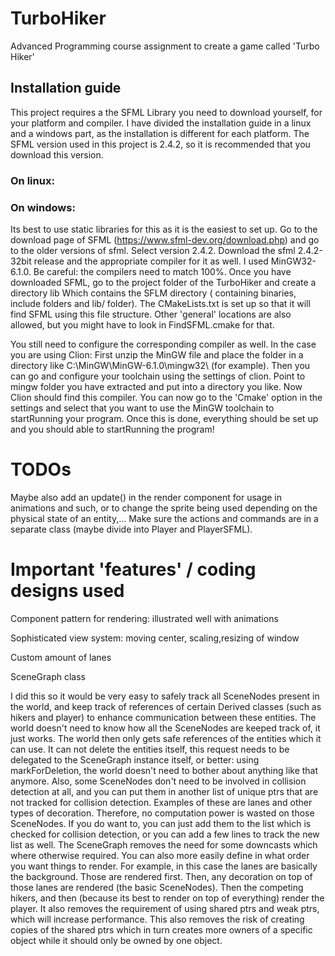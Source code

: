 # TurboHiker

Advanced Programming course assignment to create a game called 'Turbo Hiker'

## Installation guide

This project requires a the SFML Library you need to download yourself, for your platform and compiler. I have divided
the installation guide in a linux and a windows part, as the installation is different for each platform. The SFML
version used in this project is 2.4.2, so it is recommended that you download this version.

### On linux:

### On windows:

Its best to use static libraries for this as it is the easiest to set up. Go to the download page of
SFML (https://www.sfml-dev.org/download.php)
and go to the older versions of sfml. Select version 2.4.2. Download the sfml 2.4.2-32bit release and the appropriate
compiler for it as well. I used MinGW32-6.1.0. Be careful: the compilers need to match 100%. Once you have downloaded
SFML, go to the project folder of the TurboHiker and create a directory lib Which contains the SFLM directory (
containing binaries, include folders and lib/ folder). The CMakeLists.txt is set up so that it will find SFML using this
file structure. Other 'general' locations are also allowed, but you might have to look in FindSFML.cmake for that.

You still need to configure the corresponding compiler as well. In the case you are using Clion:
First unzip the MinGW file and place the folder in a directory like C:\MinGW\MinGW-6.1.0\mingw32\ (for example). Then
you can go and configure your toolchain using the settings of clion. Point to mingw folder you have extracted and put
into a directory you like. Now Clion should find this compiler. You can now go to the 'Cmake' option in the settings and
select that you want to use the MinGW toolchain to startRunning your program. Once this is done, everything should be
set up and you should able to startRunning the program!

# TODOs

Maybe also add an update() in the render component for usage in animations and such, or to change the sprite being used
depending on the physical state of an entity,... Make sure the actions and commands are in a separate class (maybe
divide into Player and PlayerSFML).

# Important 'features' / coding designs used

Component pattern for rendering: illustrated well with animations

Sophisticated view system: moving center, scaling,resizing of window

Custom amount of lanes

SceneGraph class

I did this so it would be very easy to safely track all SceneNodes present in the world, and keep track of references of
certain Derived classes (such as hikers and player) to enhance communication between these entities. The world doesn't
need to know how all the SceneNodes are keeped track of, it just works. The world then only gets safe references of the
entities which it can use. It can not delete the entities itself, this request needs to be delegated to the SceneGraph
instance itself, or better: using markForDeletion, the world doesn't need to bother about anything like that anymore.
Also, some SceneNodes don't need to be involved in collision detection at all, and you can put them in another list of
unique ptrs that are not tracked for collision detection. Examples of these are lanes and other types of decoration.
Therefore, no computation power is wasted on those SceneNodes. If you do want to, you can just add them to the list
which is checked for collision detection, or you can add a few lines to track the new list as well. The SceneGraph
removes the need for some downcasts which where otherwise required. You can also more easily define in what order you
want things to render. For example, in this case the lanes are basically the background. Those are rendered first. Then,
any decoration on top of those lanes are rendered (the basic SceneNodes). Then the competing hikers, and then (because
its best to render on top of everything) render the player. It also removes the requirement of using shared ptrs and
weak ptrs, which will increase performance. This also removes the risk of creating copies of the shared ptrs which in
turn creates more owners of a specific object while it should only be owned by one object.